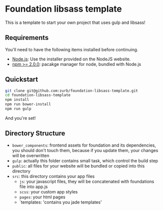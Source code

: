 # Foundation libsass template

This is a template to start your own project that uses gulp and libsass!

## Requirements

You'll need to have the following items installed before continuing.

  * [Node.js](http://nodejs.org): Use the installer provided on the NodeJS website.
  * [npm >= 2.0.0](https://github.com/npm/npm): pacakge manager for node, bundled with Node.js

## Quickstart

```bash
git clone git@github.com:zurb/foundation-libsass-template.git
cd foundation-libsass-template
npm install
npm run bower-install
npm run gulp
```

And you're set!

## Directory Structure

  * `bower_components`: frontend assets for foundation and its dependencies, you should don't touch them, because if you update them, your changes will be overwritten
  * `gulp`: actually this folder contains small task, which control the build step
  * `public`: all files for your website will be bundled or copied into this directory
  * `src`: this directory contains your app files
    * `js`: your javascript files, they will be concatenated with foundations file into app.js
    * `scss`: your custom app styles
    * `pages`: your html pages
    * `templates: 'contains you jade templates'